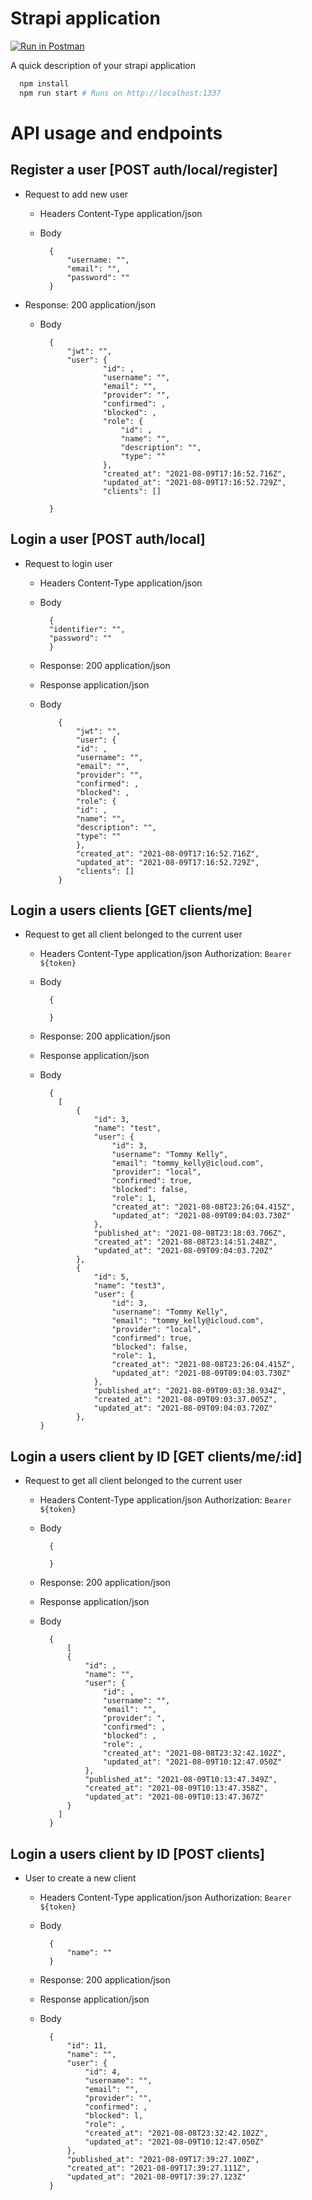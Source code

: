 # Strapi application

[![Run in Postman](https://run.pstmn.io/button.svg)](https://app.getpostman.com/run-collection/bc13a572a468c6c595c7?action=collection%2Fimport)

A quick description of your strapi application

```bash
  npm install
  npm run start # Runs on http://localhost:1337
```

# API usage and endpoints

## Register a user [POST auth/local/register]

- Request to add new user

  - Headers
    Content-Type application/json
  - Body

          {
              "username: "",
              "email": "",
              "password": ""
          }

- Response: 200 application/json

  - Body

          {
              "jwt": "",
              "user": {
                      "id": ,
                      "username": "",
                      "email": "",
                      "provider": "",
                      "confirmed": ,
                      "blocked": ,
                      "role": {
                          "id": ,
                          "name": "",
                          "description": "",
                          "type": ""
                      },
                      "created_at": "2021-08-09T17:16:52.716Z",
                      "updated_at": "2021-08-09T17:16:52.729Z",
                      "clients": []

          }

## Login a user [POST auth/local]

- Request to login user

  - Headers
    Content-Type application/json
  - Body

          {
          "identifier": "",
          "password": ""
          }

  - Response: 200 application/json

  - Response application/json

  - Body

            {
                "jwt": "",
                "user": {
                "id": ,
                "username": "",
                "email": "",
                "provider": "",
                "confirmed": ,
                "blocked": ,
                "role": {
                "id": ,
                "name": "",
                "description": "",
                "type": ""
                },
                "created_at": "2021-08-09T17:16:52.716Z",
                "updated_at": "2021-08-09T17:16:52.729Z",
                "clients": []
            }

## Login a users clients [GET clients/me]

- Request to get all client belonged to the current user

  - Headers
    Content-Type application/json
    Authorization: `Bearer ${token}`
  - Body

          {

          }

  - Response: 200 application/json

  - Response application/json

  - Body

          {
            [
                {
                    "id": 3,
                    "name": "test",
                    "user": {
                        "id": 3,
                        "username": "Tommy Kelly",
                        "email": "tommy_kelly@icloud.com",
                        "provider": "local",
                        "confirmed": true,
                        "blocked": false,
                        "role": 1,
                        "created_at": "2021-08-08T23:26:04.415Z",
                        "updated_at": "2021-08-09T09:04:03.730Z"
                    },
                    "published_at": "2021-08-08T23:18:03.706Z",
                    "created_at": "2021-08-08T23:14:51.248Z",
                    "updated_at": "2021-08-09T09:04:03.720Z"
                },
                {
                    "id": 5,
                    "name": "test3",
                    "user": {
                        "id": 3,
                        "username": "Tommy Kelly",
                        "email": "tommy_kelly@icloud.com",
                        "provider": "local",
                        "confirmed": true,
                        "blocked": false,
                        "role": 1,
                        "created_at": "2021-08-08T23:26:04.415Z",
                        "updated_at": "2021-08-09T09:04:03.730Z"
                    },
                    "published_at": "2021-08-09T09:03:38.934Z",
                    "created_at": "2021-08-09T09:03:37.005Z",
                    "updated_at": "2021-08-09T09:04:03.720Z"
                },
        }

## Login a users client by ID [GET clients/me/:id]

- Request to get all client belonged to the current user

  - Headers
    Content-Type application/json
    Authorization: `Bearer ${token}`
  - Body

          {

          }

  - Response: 200 application/json

  - Response application/json

  - Body

          {
              [
              {
                  "id": ,
                  "name": "",
                  "user": {
                      "id": ,
                      "username": "",
                      "email": "",
                      "provider": ",
                      "confirmed": ,
                      "blocked": ,
                      "role": ,
                      "created_at": "2021-08-08T23:32:42.102Z",
                      "updated_at": "2021-08-09T10:12:47.050Z"
                  },
                  "published_at": "2021-08-09T10:13:47.349Z",
                  "created_at": "2021-08-09T10:13:47.358Z",
                  "updated_at": "2021-08-09T10:13:47.367Z"
              }
            ]
          }

## Login a users client by ID [POST clients]

- User to create a new client

  - Headers
    Content-Type application/json
    Authorization: `Bearer ${token}`
  - Body

          {
              "name": ""
          }

  - Response: 200 application/json

  - Response application/json

  - Body

          {
              "id": 11,
              "name": "",
              "user": {
                  "id": 4,
                  "username": "",
                  "email": "",
                  "provider": "",
                  "confirmed": ,
                  "blocked": l,
                  "role": ,
                  "created_at": "2021-08-08T23:32:42.102Z",
                  "updated_at": "2021-08-09T10:12:47.050Z"
              },
              "published_at": "2021-08-09T17:39:27.100Z",
              "created_at": "2021-08-09T17:39:27.111Z",
              "updated_at": "2021-08-09T17:39:27.123Z"
          }
